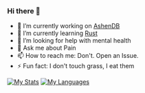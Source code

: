### Hi there 👋

- 🔭 I’m currently working on [AshenDB](https://github.com/aurkaxi/ashendb/)
- 🌱 I’m currently learning [Rust](https://www.rust-lang.org/)
- 🤔 I’m looking for help with mental health
- 💬 Ask me about Pain
- 📫 How to reach me: Don't. Open an Issue.
- ⚡ Fun fact: I don't touch grass, I eat them

[![My Stats](https://github-readme-stats.vercel.app/api?username=aurkaxi&count_private=true&show_icons=true&theme=catppuccin_mocha)](https://github.com/aurkaxi/aurkaxi)
[![My Languages](https://github-readme-stats.vercel.app/api/top-langs/?username=aurkaxi&count_private=true&show_icons=true&theme=catppuccin_mocha&langs_count=10&size_weight=0.5&count_weight=0.5)](https://github.com/aurkaxi/aurkaxi)
